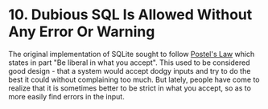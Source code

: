 # 10\. Dubious SQL Is Allowed Without Any Error Or Warning



The original implementation of SQLite sought to follow
[Postel's Law](https://en.wikipedia.org/wiki/Robustness_principle) which
states in part "Be liberal in what you accept".
This used to be considered good design \- that a system would accept
dodgy inputs and try to do the best it could without complaining too much.
But lately, people have come to realize that it is sometimes better to
be strict in what you accept, so as to more easily find errors in the
input.





